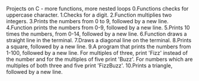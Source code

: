Projects on C - more functions, more nested loops
0.Functions checks for uppercase character.
1.Checks for a digit.
2.Function multiplies two integers.
3.Prints the numbers from 0 to 9, followed by a new line.
4.Function prints the numbers from 0-9, followed by a new line.
5.Prints 10 times the numbers, from 0-14, followed by a new line.
6.Function draws a straight line in the terminal.
7.Draws a diagonal line on the terminal.
8.Prints a square, followed by a new line.
9.A program that prints the numbers from 1-100, followed by a new line.
  For multiples of three, print 'Fizz' instead of the number and for the 
  multiples of five print 'Buzz'.
  For numbers which are multiples of both three and five print 'FizzBuzz'.
10.Prints a triangle, followed by a new line.
